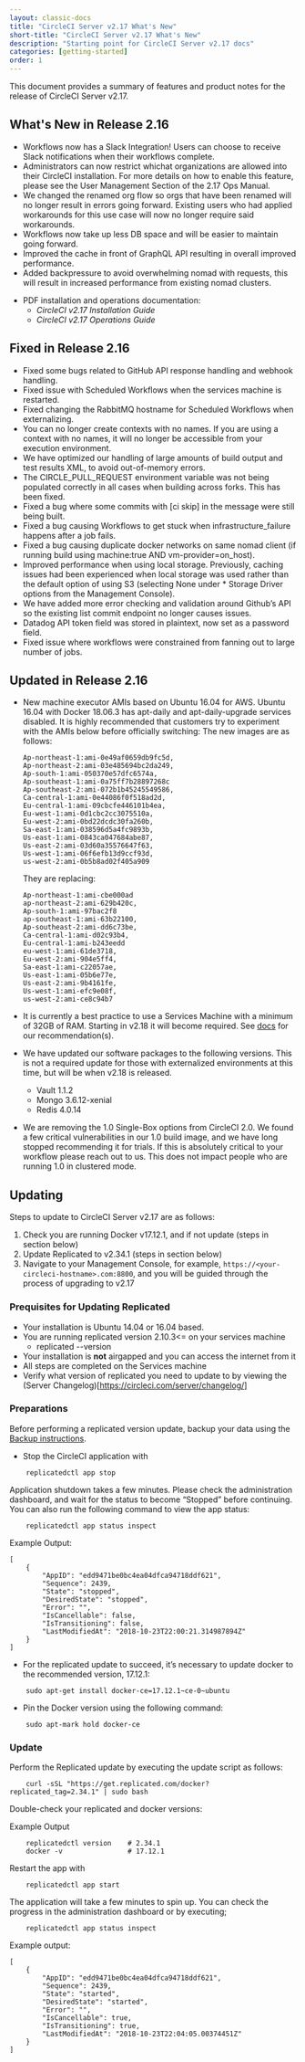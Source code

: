 ```yaml
---
layout: classic-docs
title: "CircleCI Server v2.17 What's New"
short-title: "CircleCI Server v2.17 What's New"
description: "Starting point for CircleCI Server v2.17 docs"
categories: [getting-started]
order: 1
---
```


This document provides a summary of features and product notes for the release of CircleCI Server v2.17.

## What's New in Release 2.16

* Workflows now has a Slack Integration! Users can choose to receive Slack notifications when their workflows complete.
* Administrators can now restrict whichat organizations are allowed into their CircleCI installation. For more details on how to enable this feature, please see the User Management Section of the 2.17 Ops Manual.
* We changed the renamed org flow so orgs that have been renamed will no longer result in errors going forward. Existing users who had applied workarounds for this use case will now no longer require said workarounds.
* Workflows now take up less DB space and will be easier to maintain going forward.
* Improved the cache in front of GraphQL API resulting in overall improved performance.
* Added backpressure to avoid overwhelming nomad with requests, this will result in increased performance from existing nomad clusters.


- PDF installation and operations documentation:
   - *CircleCI v2.17 Installation Guide*
   - *CircleCI v2.17 Operations Guide*

## Fixed in Release 2.16

* Fixed some bugs related to GitHub API response handling and webhook handling.
* Fixed issue with Scheduled Workflows when the services machine is restarted.
* Fixed changing the RabbitMQ hostname for Scheduled Workflows when externalizing.
* You can no longer create contexts with no names. If you are using a context with no names, it will no longer be accessible from your execution environment.
* We have optimized our handling of large amounts of build output and test results XML, to avoid out-of-memory errors.
* The CIRCLE_PULL_REQUEST environment variable was not being populated correctly in all cases when building across forks. This has been fixed.
* Fixed a bug where some commits with [ci skip] in the message were still being built.
* Fixed a bug causing Workflows to get stuck when infrastructure_failure happens after a job fails.
* Fixed a bug causing duplicate docker networks on same nomad client (if running build using machine:true AND vm-provider=on_host).
* Improved performance when using local storage. Previously, caching issues had been experienced when local storage was used rather than the default option of using S3 (selecting None under * Storage Driver options from the Management Console).
* We have added more error checking and validation around Github’s API so the existing list commit endpoint no longer causes issues.
* Datadog API token field was stored in plaintext, now set as a password field.
* Fixed issue where workflows were constrained from fanning out to large number of jobs.


## Updated in Release 2.16

* New machine executor AMIs based on Ubuntu 16.04 for AWS.
  Ubuntu 16.04 with Docker 18.06.3 has apt-daily and apt-daily-upgrade services disabled.
  It is highly recommended that customers try to experiment with the AMIs below before officially switching:
  The new images are as follows:

  ```
  Ap-northeast-1:ami-0e49af0659db9fc5d,
  Ap-northeast-2:ami-03e485694bc2da249,
  Ap-south-1:ami-050370e57dfc6574a,
  Ap-southeast-1:ami-0a75ff7b28897268c
  Ap-southeast-2:ami-072b1b45245549586,
  Ca-central-1:ami-0e44086f0f518ad2d,
  Eu-central-1:ami-09cbcfe446101b4ea,
  Eu-west-1:ami-0d1cbc2cc3075510a,
  Eu-west-2:ami-0bd22dcdc30fa260b,
  Sa-east-1:ami-038596d5a4fc9893b,
  Us-east-1:ami-0843ca047684abe87,
  Us-east-2:ami-03d60a35576647f63,
  Us-west-1:ami-06f6efb13d9ccf93d,
  us-west-2:ami-0b5b8ad02f405a909
  ```

  They are replacing:

  ```
  Ap-northeast-1:ami-cbe000ad
  ap-northeast-2:ami-629b420c,
  Ap-south-1:ami-97bac2f8
  ap-southeast-1:ami-63b22100,
  Ap-southeast-2:ami-dd6c73be,
  Ca-central-1:ami-d02c93b4,
  Eu-central-1:ami-b243eedd
  eu-west-1:ami-61de3718,
  Eu-west-2:ami-904e5ff4,
  Sa-east-1:ami-c22057ae,
  Us-east-1:ami-05b6e77e,
  Us-east-2:ami-9b4161fe,
  Us-west-1:ami-efc9e08f,
  us-west-2:ami-ce8c94b7
  ```

* It is currently a best practice to use a Services Machine with a minimum of 32GB of RAM. Starting in v2.18 it will become required. See [docs](https://circleci.com/docs/2.0/aws/#planning) for our recommendation(s).
* We have updated our software packages to the following versions. This is not a required update for those with externalized environments at this time, but will be when v2.18 is released.

  * Vault 1.1.2
  * Mongo 3.6.12-xenial
  * Redis 4.0.14

* We are removing the 1.0 Single-Box options from CircleCI 2.0. We found a few critical vulnerabilities in our 1.0 build image, and we have long stopped recommending it for trials. If this is absolutely critical to your workflow please reach out to us. This does not impact people who are running 1.0 in clustered mode.

## Updating
Steps to update to CircleCI Server v2.17 are as follows:

1. Check you are running Docker v17.12.1, and if not update (steps in section below)
2. Update Replicated to v2.34.1 (steps in section below)
3. Navigate to your Management Console, for example, `https://<your-circleci-hostname>.com:8800`, and you will be guided through the process of upgrading to v2.17

### Prequisites for Updating Replicated

- Your installation is Ubuntu 14.04 or 16.04 based.
- You are running replicated version 2.10.3<= on your services machine
  - replicated --version
- Your installation is **not** airgapped and you can access the internet from it
- All steps are completed on the Services machine
- Verify what version of replicated you need to update to by viewing the (Server Changelog)[https://circleci.com/server/changelog/]

### Preparations

Before performing a replicated version update, backup your data using the [Backup instructions]({{site.baseurl}}/2.0/backup/).

- Stop the CircleCI application with

```
    replicatedctl app stop
```

Application shutdown takes a few minutes. Please check the administration dashboard, and wait for the status to become “Stopped” before continuing. You can also run the following command to view the app status:

```
    replicatedctl app status inspect
```

Example Output:
```
[
    {
        "AppID": "edd9471be0bc4ea04dfca94718ddf621",
        "Sequence": 2439,
        "State": "stopped",
        "DesiredState": "stopped",
        "Error": "",
        "IsCancellable": false,
        "IsTransitioning": false,
        "LastModifiedAt": "2018-10-23T22:00:21.314987894Z"
    }
]
```

- For the replicated update to succeed, it’s necessary to update docker to the recommended version, 17.12.1:

```
    sudo apt-get install docker-ce=17.12.1~ce-0~ubuntu
```

- Pin the Docker version using the following command:

```
    sudo apt-mark hold docker-ce
```

### Update

Perform the Replicated update by executing the update script as follows:

```
    curl -sSL "https://get.replicated.com/docker?replicated_tag=2.34.1" | sudo bash
```

Double-check your replicated and docker versions:

Example Output
```
    replicatedctl version    # 2.34.1
    docker -v                # 17.12.1
```

Restart the app with

```
    replicatedctl app start
```

The application will take a few minutes to spin up. You can check the progress in the administration dashboard or by executing;

```
    replicatedctl app status inspect
```

Example output:
```
[
    {
        "AppID": "edd9471be0bc4ea04dfca94718ddf621",
        "Sequence": 2439,
        "State": "started",
        "DesiredState": "started",
        "Error": "",
        "IsCancellable": true,
        "IsTransitioning": true,
        "LastModifiedAt": "2018-10-23T22:04:05.00374451Z"
    }
]
```
